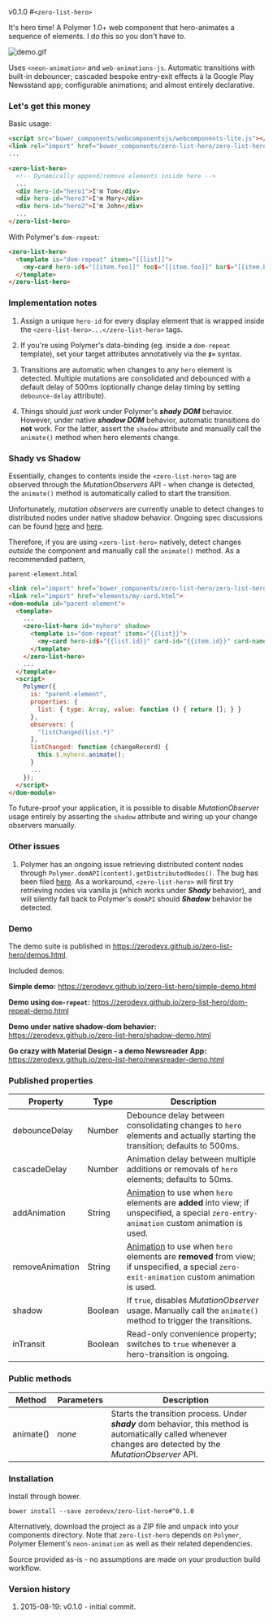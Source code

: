 v0.1.0
#`<zero-list-hero>`

It's hero time! A Polymer 1.0+ web component that hero-animates a sequence of
elements. I do this so you don't have to.

![demo.gif](https://zerodevx.github.io/zero-list-hero/images/demo.gif)

Uses `<neon-animation>` and `web-animations-js`. Automatic transitions with
built-in debouncer; cascaded bespoke entry-exit effects à la Google Play
Newsstand app; configurable animations; and almost entirely declarative.


### Let's get this money

Basic usage:

```html
<script src="bower_components/webcomponentsjs/webcomponents-lite.js"></script>
<link rel="import" href="bower_components/zero-list-hero/zero-list-hero.html">
...

<zero-list-hero>
  <!-- Dynamically append/remove elements inside here -->
  ...
  <div hero-id="hero1">I'm Tom</div>
  <div hero-id="hero3">I'm Mary</div>
  <div hero-id="hero2">I'm John</div>
  ...
</zero-list-hero>
```

With Polymer's `dom-repeat`:

```html
<zero-list-hero>
  <template is="dom-repeat" items="[[list]]">
    <my-card hero-id$="[[item.foo]]" foo$="[[item.foo]]" bar$="[[item.bar]]"></my-card>
  </template>
</zero-list-hero>
```


### Implementation notes

1. Assign a unique `hero-id` for every display element that is wrapped inside
the `<zero-list-hero>...</zero-list-hero>` tags.

2. If you're using Polymer's data-binding (eg. inside a `dom-repeat` template),
set your target attributes annotatively via the ***`$=`*** syntax.

3. Transitions are automatic when changes to any `hero` element is detected.
Multiple mutations are consolidated and debounced with a default delay of 500ms
(optionally change delay timing by setting `debounce-delay` attribute).

3. Things should *just work* under Polymer's ***shady DOM*** behavior. However,
under native ***shadow DOM*** behavior, automatic transitions do **not** work.
For the latter, assert the `shadow` attribute and manually call the `animate()`
method when hero elements change.


### Shady vs Shadow

Essentially, changes to contents inside the `<zero-list-hero>` tag are observed
through the *MutationObservers* API - when change is detected, the `animate()`
method is automatically called to start the transition.

Unfortunately, *mutation observers* are currently unable to detect changes to
distributed nodes under native shadow behavior. Ongoing spec discussions can be
found [here](https://groups.google.com/forum/#!msg/polymer-dev/GMYzuuqlQ7k/2-gxqwJdNpcJ)
and [here](https://bugzilla.mozilla.org/show_bug.cgi?id=1026236).

Therefore, if you are using `<zero-list-hero>` natively, detect changes
*outside* the component and manually call the `animate()` method. As a
recommended pattern,

`parent-element.html`

```html
<link rel="import" href="bower_components/zero-list-hero/zero-list-hero.html">
<link rel="import" href="elements/my-card.html">
<dom-module id="parent-element">
  <template>
    ...
    <zero-list-hero id="myhero" shadow>
      <template is="dom-repeat" items="{{list}}">
        <my-card hero-id$="{{list.id}}" card-id="{{item.id}}" card-name="{{item.name}}"></my-card>
      </template>
    </zero-list-hero>
    ...
  </template>
  <script>
    Polymer({
      is: "parent-element",
      properties: {
        list: { type: Array, value: function () { return []; } }
      },
      observers: [
        "listChanged(list.*)"
      ],
      listChanged: function (changeRecord) {
        this.$.myhero.animate();
      }
      ...
    });
  </script>
</dom-module>

```

To future-proof your application, it is possible to disable *MutationObserver* 
usage entirely by asserting the `shadow` attribute and wiring up your change 
observers manually.


### Other issues

1. Polymer has an ongoing issue retrieving distributed content nodes through
`Polymer.domAPI(content).getDistributedNodes()`. The bug has been filed
[here](https://github.com/Polymer/polymer/issues/2283). As a workaround,
`<zero-list-hero>` will first try retrieving nodes via vanilla js (which works
under ***Shady*** behavior), and will silently fall back to Polymer's `domAPI`
should ***Shadow*** behavior be detected.


### Demo

The demo suite is published in https://zerodevx.github.io/zero-list-hero/demos.html.

Included demos:

**Simple demo:** https://zerodevx.github.io/zero-list-hero/simple-demo.html

**Demo using `dom-repeat`:** https://zerodevx.github.io/zero-list-hero/dom-repeat-demo.html

**Demo under native shadow-dom behavior:** https://zerodevx.github.io/zero-list-hero/shadow-demo.html

**Go crazy with Material Design - a demo Newsreader App:** https://zerodevx.github.io/zero-list-hero/newsreader-demo.html


### Published properties

| Property        | Type    | Description |
|-----------------|---------|-------------|
| debounceDelay   | Number  | Debounce delay between consolidating changes to `hero` elements and actually starting the transition; defaults to 500ms. |
| cascadeDelay    | Number  | Animation delay between multiple additions or removals of `hero` elements; defaults to 50ms. |
| addAnimation    | String  | [Animation](https://github.com/PolymerElements/neon-animation/tree/master/animations) to use when `hero` elements are **added** into view; if unspecified, a special `zero-entry-animation` custom animation is used. |
| removeAnimation | String  | [Animation](https://github.com/PolymerElements/neon-animation/tree/master/animations) to use when `hero` elements are **removed** from view; if unspecified, a special `zero-exit-animation` custom animation is used. |
| shadow          | Boolean | If `true`, disables *MutationObserver* usage. Manually call the `animate()` method to trigger the transitions. |
| inTransit       | Boolean | Read-only convenience property; switches to `true` whenever a hero-transition is ongoing. |


### Public methods

| Method    | Parameters | Description |
|-----------|------------|-------------|
| animate() | *none*     | Starts the transition process. Under ***shady*** dom behavior, this method is automatically called whenever changes are detected by the *MutationObserver* API. |


### Installation

Install through bower.

    bower install --save zerodevx/zero-list-hero#^0.1.0

Alternatively, download the project as a ZIP file and unpack into your
components directory. Note that `zero-list-hero` depends on `Polymer`, Polymer
Element's `neon-animation` as well as their related dependencies.

Source provided as-is - no assumptions are made on your production build
workflow.


### Version history

1. 2015-08-19: v0.1.0 - initial commit.


